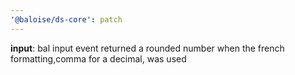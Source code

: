 ```yaml
---
'@baloise/ds-core': patch
---
```


**input**: bal input event returned a rounded number when the french formatting,comma for a decimal, was used
